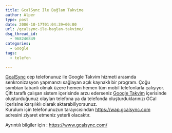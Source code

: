 ```yaml
---
title: GcalSync İle Bağlan Takvime
author: Alper
type: post
date: 2006-10-17T01:04:39+00:00
url: /gcalsync-ile-baglan-takvime/
dsq_thread_id:
  - 968246849
categories:
  - Google
tags:
  - telefon

---
```

[GcalSync][1] cep telefonunuz ile Google Takvim hizmeti arasında senkronizasyon yapmanızı sağlayan açık kaynaklı bir program. Çoğu symbian tabanlı olmak üzere hemen hemen tüm mobil telefonlarla çalışıyor. Çift taraflı çalışan sistem içerisinde arzu ederseniz <a target="blank_" title="Google Calendar" href="https://www.google.com/googlecalendar/overview.html">Google Takvim</a> içerisinde oluşturduğunuz olayları telefona ya da telefonda oluşturduklarınızı GCal içerisine karşılıklı olarak aktarabiliyorsunuz.  
Kurulum için telefonunuzun tarayıcısından https://wap.gcalsync.com adresini ziyaret etmeniz yeterli olacaktır.

<div style="text-align: left">
  Ayrıntılı bilgiler için : <a title="https://www.gcalsync.com/" href="https://www.gcalsync.com/">https://www.gcalsync.com/</a>
</div>

 [1]: https://www.gcalsync.com/
